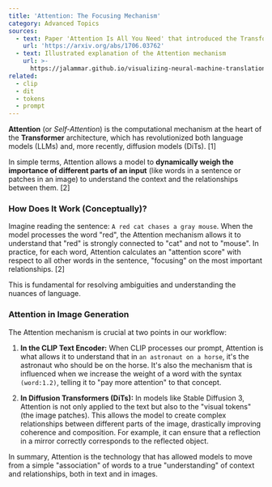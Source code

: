```yaml
---
title: 'Attention: The Focusing Mechanism'
category: Advanced Topics
sources:
  - text: Paper 'Attention Is All You Need' that introduced the Transformer
    url: 'https://arxiv.org/abs/1706.03762'
  - text: Illustrated explanation of the Attention mechanism
    url: >-
      https://jalammar.github.io/visualizing-neural-machine-translation-self-attention-visualizations-for-transformer-models/
related:
  - clip
  - dit
  - tokens
  - prompt
---
```


**Attention** (or *Self-Attention*) is the computational mechanism at the heart of the **Transformer** architecture, which has revolutionized both language models (LLMs) and, more recently, diffusion models (DiTs). [1]

In simple terms, Attention allows a model to **dynamically weigh the importance of different parts of an input** (like words in a sentence or patches in an image) to understand the context and the relationships between them. [2]

### How Does It Work (Conceptually)?

Imagine reading the sentence: `A red cat chases a gray mouse`.
When the model processes the word "red", the Attention mechanism allows it to understand that "red" is strongly connected to "cat" and not to "mouse". In practice, for each word, Attention calculates an "attention score" with respect to all other words in the sentence, "focusing" on the most important relationships. [2]

This is fundamental for resolving ambiguities and understanding the nuances of language.

### Attention in Image Generation

The Attention mechanism is crucial at two points in our workflow:

1.  **In the CLIP Text Encoder:**
    When CLIP processes our prompt, Attention is what allows it to understand that in `an astronaut on a horse`, it's the astronaut who should be on the horse. It's also the mechanism that is influenced when we increase the weight of a word with the syntax `(word:1.2)`, telling it to "pay more attention" to that concept.

2.  **In Diffusion Transformers (DiTs):**
    In models like Stable Diffusion 3, Attention is not only applied to the text but also to the "visual tokens" (the image patches). This allows the model to create complex relationships between different parts of the image, drastically improving coherence and composition. For example, it can ensure that a reflection in a mirror correctly corresponds to the reflected object.

In summary, Attention is the technology that has allowed models to move from a simple "association" of words to a true "understanding" of context and relationships, both in text and in images.
